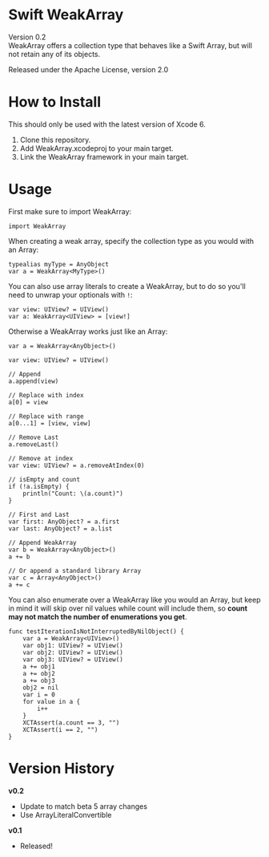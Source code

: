 Swift WeakArray
========
Version 0.2  
WeakArray offers a collection type that behaves like a Swift Array, but will not retain any of its objects.

Released under the Apache License, version 2.0

How to Install
==============
This should only be used with the latest version of Xcode 6.

1. Clone this repository.  
2. Add WeakArray.xcodeproj to your main target.  
3. Link the WeakArray framework in your main target.  

Usage
=====
First make sure to import WeakArray:

	import WeakArray
	
When creating a weak array, specify the collection type as you would with an Array:
	
	typealias myType = AnyObject
	var a = WeakArray<MyType>()
	
You can also use array literals to create a WeakArray, but to do so you'll need to unwrap your optionals with ```!```:

	var view: UIView? = UIView()
	var a: WeakArray<UIView> = [view!]
	
Otherwise a WeakArray works just like an Array:

	var a = WeakArray<AnyObject>()
	
	var view: UIView? = UIView()
	
	// Append
	a.append(view)
	
	// Replace with index
	a[0] = view
	
	// Replace with range
	a[0...1] = [view, view]
	
	// Remove Last
	a.removeLast()
	
	// Remove at index
	var view: UIView? = a.removeAtIndex(0)
	
	// isEmpty and count
	if (!a.isEmpty) {
		println("Count: \(a.count)")
	}
	
	// First and Last
	var first: AnyObject? = a.first
	var last: AnyObject? = a.list
	
	// Append WeakArray
	var b = WeakArray<AnyObject>()
	a += b
	
	// Or append a standard library Array
	var c = Array<AnyObject>()
	a += c

You can also enumerate over a WeakArray like you would an Array, but keep in mind it will skip over nil values while count will include them, so **count may not
match the number of enumerations you get**.

	func testIterationIsNotInterruptedByNilObject() {
        var a = WeakArray<UIView>()
        var obj1: UIView? = UIView()
        var obj2: UIView? = UIView()
        var obj3: UIView? = UIView()
        a += obj1
        a += obj2
        a += obj3
        obj2 = nil
        var i = 0     
        for value in a {
            i++
        }
        XCTAssert(a.count == 3, "")
        XCTAssert(i == 2, "")
    }
    
Version History
===============
**v0.2**

* Update to match beta 5 array changes
* Use ArrayLiteralConvertible

**v0.1**

* Released!
	